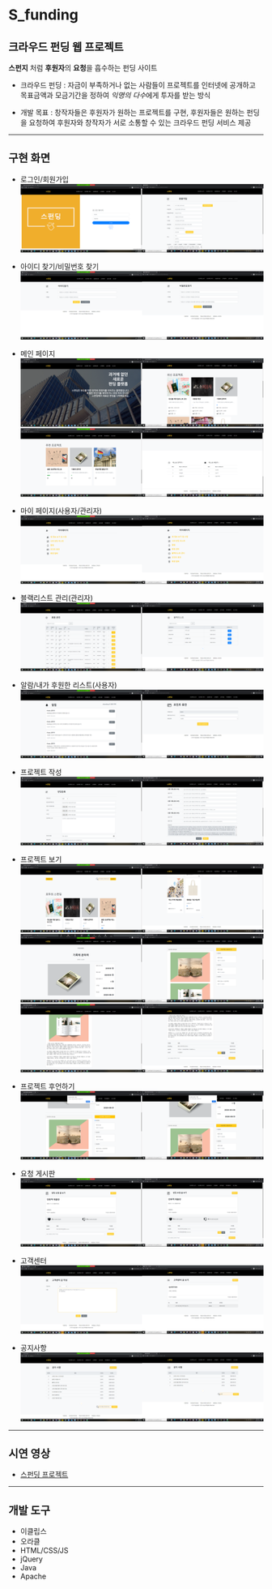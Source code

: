# S_funding
## 크라우드 펀딩 웹 프로젝트 
**스펀지** 처럼 **후원자**의 **요청**을 흡수하는 펀딩 사이트
- 크라우드 펀딩 : 
자금이 부족하거나 없는 사람들이 프로젝트를 인터넷에 공개하고 목표금액과 모금기간을 정하여 *익명의 다수*에게 투자를 받는 방식

- 개발 목표 :
창작자들은 후원자가 원하는 프로젝트를 구현, 후원자들은 원하는 펀딩을 요청하여 후원자와 창작자가 서로 소통할 수 있는 크라우드 펀딩 서비스 제공
---
## 구현 화면

- 로그인/회원가입
![로그인/회원가입](./images/logIn.png)

- 아이디 찾기/비밀번호 찾기
![아이디찾기/비번찾기](./images/findMyInfo.png)

- 메인 페이지
![메인페이지](./images/main.png)
![메인페이지](./images/index.png)

- 마이 페이지(사용자/관리자)
![마이페이지](./images/mypage.png)
- 블랙리스트 관리(관리자)
![마이페이지](./images/blacklist.png)
- 알람/내가 후원한 리스트(사용자)
![마이페이지](./images/alarm.png)

- 프로젝트 작성
![프로젝트](./images/writeProject.png)
- 프로젝트 보기
![프로젝트](./images/projectList.png)
![프로젝트](./images/project.png)
![프로젝트](./images/project2.png)
- 프로젝트 후언하기
![후원](./images/support.png)

- 요청 게시판
![요청게시판](./images/request.png)

- 고객센터
![고객센터](./images/service.png)

- 공지사항
![공지사항](./images/notice.png)

---
## 시연 영상
- [스펀딩 프로젝트](https://www.youtube.com/watch?v=6lJRiR4ETgY&feature=youtu.be)
---
## 개발 도구
- 이클립스
- 오라클
- HTML/CSS/JS
- jQuery
- Java
- Apache
